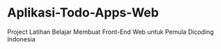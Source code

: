 # Aplikasi-Todo-Apps-Web
Project Latihan Belajar Membuat Front-End Web untuk Pemula Dicoding Indonesia
